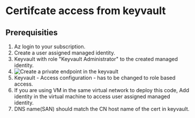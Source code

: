 # Certifcate access from keyvault

## Prerequisities
1. Az login to your subscription.
2. Create a user assigned managed identity.
3. Keyvault with role "Keyvault Administrator" to the created managed identity.
4. ![Create a private endpoint in the keyvault](https://learn.microsoft.com/en-us/azure/key-vault/general/private-link-service?tabs=portal)
5. Keyvault - Access configuration - has to be changed to role based access.
6. If you are using VM in the same virtual network to deploy this code, Add identity in the virtual machine to access user assigned managed identity.
7. DNS name(SAN) should match the CN host name of the cert in keyvault.

